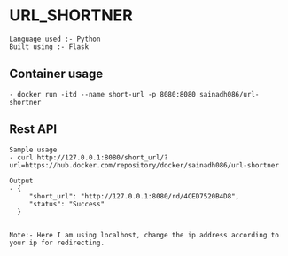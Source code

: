 # URL_SHORTNER

	Language used :- Python
	Built using :- Flask

## Container usage

	- docker run -itd --name short-url -p 8080:8080 sainadh086/url-shortner

## Rest API
	
	Sample usage
	- curl http://127.0.0.1:8080/short_url/?url=https://hub.docker.com/repository/docker/sainadh086/url-shortner
	
	Output
	- {
 		 "short_url": "http://127.0.0.1:8080/rd/4CED7520B4D8", 
  		 "status": "Success"
	  }


	Note:- Here I am using localhost, change the ip address according to your ip for redirecting.
